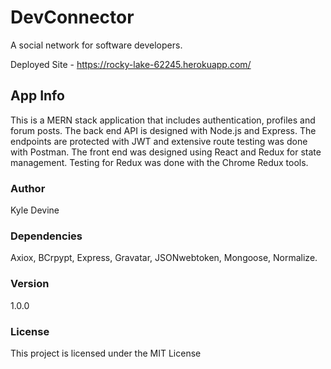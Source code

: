 # DevConnector

A social network for software developers.

Deployed Site - https://rocky-lake-62245.herokuapp.com/

## App Info

This is a MERN stack application that includes authentication, profiles and forum posts.  The back end API is designed with Node.js and Express.  The endpoints are protected with JWT and extensive route testing was done with Postman.  The front end was designed using React and Redux for state management.  Testing for Redux was done with the Chrome Redux tools.

### Author

Kyle Devine

### Dependencies

Axiox, BCrpypt, Express, Gravatar, JSONwebtoken, Mongoose, Normalize.

### Version

1.0.0

### License

This project is licensed under the MIT License
